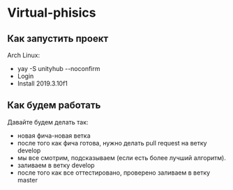 # Virtual-phisics

## Как запустить проект
Arch Linux:
- yay -S unityhub --noconfirm
- Login
- Install 2019.3.10f1


## Как будем работать
Давайте будем делать так: 
- новая фича-новая ветка
- после того как фича готова, нужно делать pull request на ветку develop
- мы все смотрим, подсказываем (если есть более лучший алгоритм).
- заливаем в ветку develop
- после того как все оттестировано, проверено заливаем в ветку master

